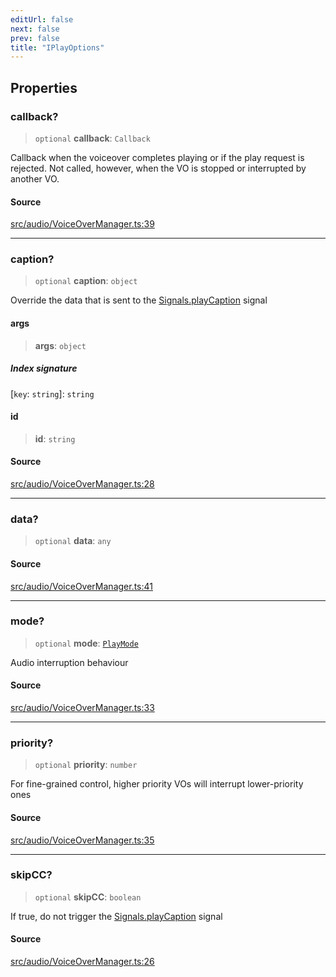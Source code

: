 ```yaml
---
editUrl: false
next: false
prev: false
title: "IPlayOptions"
---
```


## Properties

### callback?

> `optional` **callback**: `Callback`

Callback when the voiceover completes playing or if the play request is rejected.
Not called, however, when the VO is stopped or interrupted by another VO.

#### Source

[src/audio/VoiceOverManager.ts:39](https://github.com/relishinc/dill-pixel/blob/c79d8e8552aaa0f13a29535c819ae67d025b4669/src/audio/VoiceOverManager.ts#L39)

***

### caption?

> `optional` **caption**: `object`

Override the data that is sent to the [Signals.playCaption](../../../../../../api/classes/signals/#playcaption) signal

#### args

> **args**: `object`

##### Index signature

 \[`key`: `string`\]: `string`

#### id

> **id**: `string`

#### Source

[src/audio/VoiceOverManager.ts:28](https://github.com/relishinc/dill-pixel/blob/c79d8e8552aaa0f13a29535c819ae67d025b4669/src/audio/VoiceOverManager.ts#L28)

***

### data?

> `optional` **data**: `any`

#### Source

[src/audio/VoiceOverManager.ts:41](https://github.com/relishinc/dill-pixel/blob/c79d8e8552aaa0f13a29535c819ae67d025b4669/src/audio/VoiceOverManager.ts#L41)

***

### mode?

> `optional` **mode**: [`PlayMode`](/api/enumerations/playmode/)

Audio interruption behaviour

#### Source

[src/audio/VoiceOverManager.ts:33](https://github.com/relishinc/dill-pixel/blob/c79d8e8552aaa0f13a29535c819ae67d025b4669/src/audio/VoiceOverManager.ts#L33)

***

### priority?

> `optional` **priority**: `number`

For fine-grained control, higher priority VOs will interrupt lower-priority ones

#### Source

[src/audio/VoiceOverManager.ts:35](https://github.com/relishinc/dill-pixel/blob/c79d8e8552aaa0f13a29535c819ae67d025b4669/src/audio/VoiceOverManager.ts#L35)

***

### skipCC?

> `optional` **skipCC**: `boolean`

If true, do not trigger the [Signals.playCaption](../../../../../../api/classes/signals/#playcaption) signal

#### Source

[src/audio/VoiceOverManager.ts:26](https://github.com/relishinc/dill-pixel/blob/c79d8e8552aaa0f13a29535c819ae67d025b4669/src/audio/VoiceOverManager.ts#L26)
